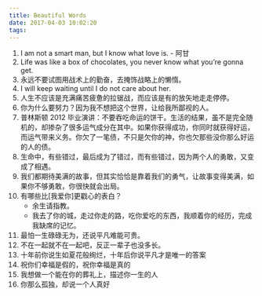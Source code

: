 ```yaml
---
title: Beautiful Words
date: 2017-04-03 10:02:20
tags:
---
```


1. I am not a smart man, but I know what love is. - 阿甘
2. Life was like a box of chocolates, you never know what you’re gonna get.
3. 永远不要试图用战术上的勤奋，去掩饰战略上的懒惰。
4. I will keep waiting until I do not care about her.
5. 人生不应该是充满痛苦疲惫的拉锯战，而应该是有的放矢地走走停停。
6. 你为什么要努力？因为我不想把这个世界，让给我所鄙视的人。
7. 普林斯顿 2012 毕业演讲：不要吞吃命运的饼干。生活的结果，虽不是完全随机的，却掺杂了很多运气成分在其中。如果你获得成功，你同时就获得好运，而运气带来义务。你欠了一笔债，不只是欠你的神，你也欠那些没你那么好运的人的债。
8. 生命中，有些错过，最后成为了错过，而有些错过，因为两个人的勇敢，又变成了相遇。
9. 我们都期待美满的故事，但其实恰恰是靠着我们的勇气，让故事变得美满，如果你不够勇敢，你很快就会出局。
10. 有哪些比[我爱你]更戳心的表白？
	- 余生请指教。
	- 我去了你的城，走过你走的路，吃你爱吃的东西，我顺着你的经历，完成我缺席的记忆。
11. 最怕一生碌碌无为，还说平凡难能可贵。
12. 不在一起就不在一起吧，反正一辈子也没多长。
13. 十年前你说生如夏花般绚烂，十年后你说平凡才是唯一的答案
14. 祝你们幸福是假的，祝你幸福是真的
15. 我想做一个能在你的葬礼上，描述你一生的人
16. 你那么孤独，却说一个人真好



